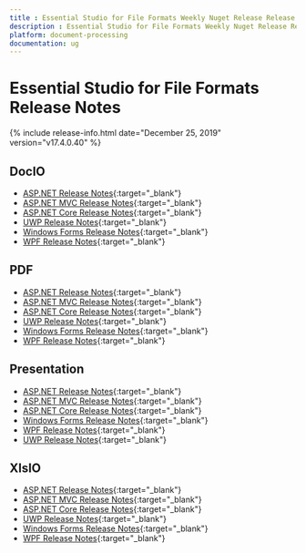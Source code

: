 ```yaml
---
title : Essential Studio for File Formats Weekly Nuget Release Release Notes  
description : Essential Studio for File Formats Weekly Nuget Release Release Notes  
platform: document-processing
documentation: ug
---
```


# Essential Studio for File Formats  Release Notes  

{% include release-info.html date="December 25, 2019" version="v17.4.0.40" %} 

## DocIO

* [ASP.NET Release Notes](/aspnet/release-notes/v17.4.0.40#docio){:target="_blank"}
* [ASP.NET MVC Release Notes](/aspnetmvc/release-notes/v17.4.0.40#docio){:target="_blank"}
* [ASP.NET Core Release Notes](/aspnet-core/release-notes/v17.4.0.40#docio){:target="_blank"}
* [UWP Release Notes](/uwp/release-notes/v17.4.0.40#docio){:target="_blank"}
* [Windows Forms Release Notes](/windowsforms/release-notes/v17.4.0.40#docio){:target="_blank"}
* [WPF Release Notes](/wpf/release-notes/v17.4.0.40#docio){:target="_blank"}


## PDF

* [ASP.NET Release Notes](/aspnet/release-notes/v17.4.0.40#pdf){:target="_blank"}
* [ASP.NET MVC Release Notes](/aspnetmvc/release-notes/v17.4.0.40#pdf){:target="_blank"}
* [ASP.NET Core Release Notes](/aspnet-core/release-notes/v17.4.0.40#pdf){:target="_blank"}
* [UWP Release Notes](/uwp/release-notes/v17.4.0.40#pdf){:target="_blank"}
* [Windows Forms Release Notes](/windowsforms/release-notes/v17.4.0.40#pdf){:target="_blank"}
* [WPF Release Notes](/wpf/release-notes/v17.4.0.40#pdf){:target="_blank"}


## Presentation

* [ASP.NET Release Notes](/aspnet/release-notes/v17.4.0.40#presentation){:target="_blank"}
* [ASP.NET MVC Release Notes](/aspnetmvc/release-notes/v17.4.0.40#presentation){:target="_blank"}
* [ASP.NET Core Release Notes](/aspnet-core/release-notes/v17.4.0.40#presentation){:target="_blank"}
* [Windows Forms Release Notes](/windowsforms/release-notes/v17.4.0.40#presentation){:target="_blank"}
* [WPF Release Notes](/wpf/release-notes/v17.4.0.40#presentation){:target="_blank"}
* [UWP Release Notes](/uwp/release-notes/v17.4.0.40#presentation){:target="_blank"}


## XlsIO

* [ASP.NET Release Notes](/aspnet/release-notes/v17.4.0.40#xlsio){:target="_blank"}
* [ASP.NET MVC Release Notes](/aspnetmvc/release-notes/v17.4.0.40#xlsio){:target="_blank"}
* [ASP.NET Core Release Notes](/aspnet-core/release-notes/v17.4.0.40#xlsio){:target="_blank"}
* [UWP Release Notes](/uwp/release-notes/v17.4.0.40#xlsio){:target="_blank"}
* [Windows Forms Release Notes](/windowsforms/release-notes/v17.4.0.40#xlsio){:target="_blank"}
* [WPF Release Notes](/wpf/release-notes/v17.4.0.40#xlsio){:target="_blank"}